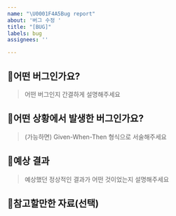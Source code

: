 ```yaml
---
name: "\U0001F4A5Bug report"
about: '버그 수정 '
title: "[BUG]"
labels: bug
assignees: ''

---
```


## 🐞어떤 버그인가요?

> 어떤 버그인지 간결하게 설명해주세요

## 👀어떤 상황에서 발생한 버그인가요?

> (가능하면) Given-When-Then 형식으로 서술해주세요

## 🔗예상 결과

> 예상했던 정상적인 결과가 어떤 것이었는지 설명해주세요

## 📖참고할만한 자료(선택)
